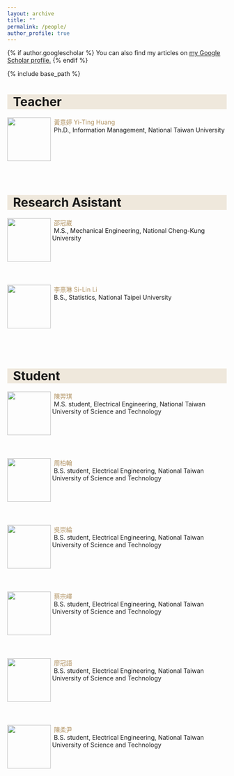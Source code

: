 ```yaml
---
layout: archive
title: ""
permalink: /people/
author_profile: true
---
```


{% if author.googlescholar %}
  You can also find my articles on <u><a href="{{author.googlescholar}}">my Google Scholar profile</a>.</u>
{% endif %}

{% include base_path %}

<!-- Teacher -->
<h1 style= "background:#efe8dc">&nbsp; Teacher</h1>
<p><img src="/images/bio-photo.jpg" height="100" align="left"/>
   <font color="#b29362">&nbsp;黃意婷 Yi-Ting Huang</font><br>
   &nbsp;Ph.D., Information Management, National Taiwan University<br><br><br><br><br><br>
<br>

<!-- Research Asistant -->
<h1 style= "background:#efe8dc">&nbsp; Research Asistant</h1>
<p><img src="/images/bio-photo.jpg" height="100" align="left"/>
   <font color="#b29362">&nbsp;邵冠崴</font><br>
   &nbsp;M.S., Mechanical Engineering, National Cheng-Kung University<br><br><br><br><br><br>
</p>

<p><img src="/images/bio-photo.jpg" height="100" align="left"/>
   <font color="#b29362" width="150">&nbsp;李熹琳 Si-Lin Li</font><br>
   &nbsp;B.S., Statistics, National Taipei University<br><br><br><br><br><br>
</p>
<br>

<!-- Student -->
<h1 style= "background:#efe8dc">&nbsp; Student</h1>
<p><img src="/images/bio-photo.jpg" height="100" align="left"/>
   <font color="#b29362">&nbsp;陳羿琪</font><br>
   &nbsp;M.S. student, Electrical Engineering, National Taiwan University of Science and Technology<br><br><br><br><br><br>
</p>

<p><img src="/images/bio-photo.jpg" height="100" align="left"/>
   <font color="#b29362">&nbsp;周柏翰</font><br>
   &nbsp;B.S. student, Electrical Engineering, National Taiwan University of Science and Technology<br><br><br><br><br><br>
</p>
<p><img src="/images/bio-photo.jpg" height="100" align="left"/>
   <font color="#b29362">&nbsp;吳崇綸</font><br>
   &nbsp;B.S. student, Electrical Engineering, National Taiwan University of Science and Technology<br><br><br><br><br><br>
</p>
<p><img src="/images/bio-photo.jpg" height="100" align="left"/>
   <font color="#b29362">&nbsp;蔡宗嶧</font><br>
   &nbsp;B.S. student, Electrical Engineering, National Taiwan University of Science and Technology<br><br><br><br><br><br>
</p>
<p><img src="/images/bio-photo.jpg" height="100" align="left"/>
   <font color="#b29362">&nbsp;廖冠語</font><br>
   &nbsp;B.S. student, Electrical Engineering, National Taiwan University of Science and Technology<br><br><br><br><br><br>
</p>
<p><img src="/images/bio-photo.jpg" height="100" align="left"/>
   <font color="#b29362">&nbsp;陳柔尹</font><br>
   &nbsp;B.S. student, Electrical Engineering, National Taiwan University of Science and Technology<br><br><br><br><br><br>
</p>

